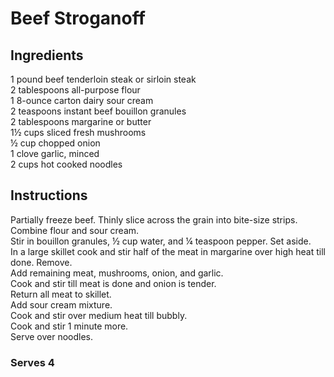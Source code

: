 # Beef Stroganoff

## Ingredients
1 pound beef tenderloin steak or sirloin steak  
2 tablespoons all-purpose flour  
1 8-ounce carton dairy sour cream  
2 teaspoons instant beef bouillon granules  
2 tablespoons margarine or butter  
1&frac12; cups sliced fresh mushrooms  
&frac12; cup chopped onion  
1 clove garlic, minced  
2 cups hot cooked noodles  

## Instructions
Partially freeze beef. Thinly slice across the grain into bite-size strips.  
Combine flour and sour cream.  
Stir in bouillon granules, &frac12; cup water, and &frac14; teaspoon pepper. Set aside.  
In a large skillet cook and stir half of the meat in margarine over high heat till done. Remove.  
Add remaining meat, mushrooms, onion, and garlic.  
Cook and stir till meat is done and onion is tender.  
Return all meat to skillet.  
Add sour cream mixture.  
Cook and stir over medium heat till bubbly.  
Cook and stir 1 minute more.  
Serve over noodles.  

### Serves 4
